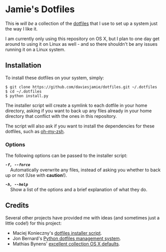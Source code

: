 # Jamie's Dotfiles

This ~~is~~ *will be* a collection of the [dotfiles](http://dotfiles.github.io/) that I use to set up a system just the way I like it.

I am currently only using this repository on OS X, but I plan to one day get around to using it on Linux as well - and so there shouldn't be any issues running it on a Linux system.

## Installation

To install these dotfiles on your system, simply:

```
$ git clone https://github.com/daviesjamie/dotfiles.git ~/.dotfiles
$ cd ~/.dotfiles
$ python install.py
```

The installer script will create a symlink to each dotfile in your home directory, asking if you want to back up any files already in your home directory that conflict with the ones in this repository.

The script will also ask if you want to install the dependencies for these dotfiles, such as [oh-my-zsh](https://github.com/robbyrussell/oh-my-zsh).

### Options

The following options can be passed to the installer script:

***`-f, --force`***<br />
&nbsp;&nbsp;&nbsp;&nbsp;Automatically overwrite any files, instead of asking you whether to back up or not (Use with **caution**!).

***`-h, --help`***<br />
&nbsp;&nbsp;&nbsp;&nbsp;Show a list of the options and a brief explanation of what they do.

## Credits

Several other projects have provided me with ideas (and sometimes just a little code!) for this project:
 - Maciej Konieczny's [dotfiles installer script](https://github.com/narfdotpl/dotfiles).
 - Jon Bernard's [Python dotfiles management system](https://github.com/jbernard/dotfiles).
 - Mathias Bynens' [excellent collection OS X defaults](https://github.com/mathiasbynens/dotfiles/blob/master/.osx).